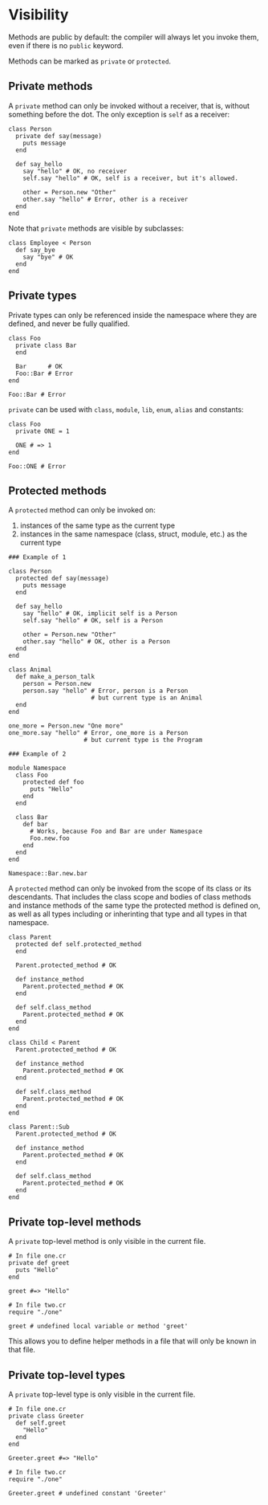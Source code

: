 # Visibility

Methods are public by default: the compiler will always let you invoke them, even if there is no `public` keyword.

Methods can be marked as `private` or `protected`.

## Private methods

A `private` method can only be invoked without a receiver, that is, without something before the dot. The only exception is `self` as a receiver:

```crystal
class Person
  private def say(message)
    puts message
  end

  def say_hello
    say "hello" # OK, no receiver
    self.say "hello" # OK, self is a receiver, but it's allowed.

    other = Person.new "Other"
    other.say "hello" # Error, other is a receiver
  end
end
```

Note that `private` methods are visible by subclasses:

```crystal
class Employee < Person
  def say_bye
    say "bye" # OK
  end
end
```

## Private types

Private types can only be referenced inside the namespace where they are defined, and never be fully qualified.

```crystal
class Foo
  private class Bar
  end

  Bar      # OK
  Foo::Bar # Error
end

Foo::Bar # Error
```

`private` can be used with `class`, `module`, `lib`, `enum`, `alias` and constants:

```crystal
class Foo
  private ONE = 1

  ONE # => 1
end

Foo::ONE # Error
```

## Protected methods

A `protected` method can only be invoked on:

1. instances of the same type as the current type
2. instances in the same namespace (class, struct, module, etc.) as the current type

```crystal
### Example of 1

class Person
  protected def say(message)
    puts message
  end

  def say_hello
    say "hello" # OK, implicit self is a Person
    self.say "hello" # OK, self is a Person

    other = Person.new "Other"
    other.say "hello" # OK, other is a Person
  end
end

class Animal
  def make_a_person_talk
    person = Person.new
    person.say "hello" # Error, person is a Person
                       # but current type is an Animal
  end
end

one_more = Person.new "One more"
one_more.say "hello" # Error, one_more is a Person
                     # but current type is the Program

### Example of 2

module Namespace
  class Foo
    protected def foo
      puts "Hello"
    end
  end

  class Bar
    def bar
      # Works, because Foo and Bar are under Namespace
      Foo.new.foo
    end
  end
end

Namespace::Bar.new.bar
```

A `protected` method can only be invoked from the scope of its class or its descendants. That includes the class scope and bodies of class methods and instance methods of the same type the protected method is defined on, as well as all types including or inherinting that type and all types in that namespace.

```crystal
class Parent
  protected def self.protected_method
  end

  Parent.protected_method # OK
  
  def instance_method
    Parent.protected_method # OK
  end
  
  def self.class_method
    Parent.protected_method # OK
  end
end

class Child < Parent
  Parent.protected_method # OK
  
  def instance_method
    Parent.protected_method # OK
  end
  
  def self.class_method
    Parent.protected_method # OK
  end
end

class Parent::Sub
  Parent.protected_method # OK
  
  def instance_method
    Parent.protected_method # OK
  end
  
  def self.class_method
    Parent.protected_method # OK
  end
end
```

## Private top-level methods

A `private` top-level method is only visible in the current file.

```crystal
# In file one.cr
private def greet
  puts "Hello"
end

greet #=> "Hello"

# In file two.cr
require "./one"

greet # undefined local variable or method 'greet'
```

This allows you to define helper methods in a file that will only be known in that file.

## Private top-level types

A `private` top-level type is only visible in the current file.

```crystal
# In file one.cr
private class Greeter
  def self.greet
    "Hello"
  end
end

Greeter.greet #=> "Hello"

# In file two.cr
require "./one"

Greeter.greet # undefined constant 'Greeter'
```
